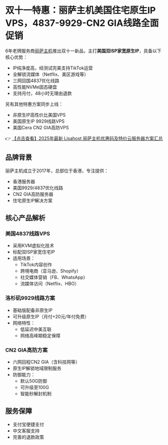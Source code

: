 # 双十一特惠：丽萨主机美国住宅原生IP VPS，4837-9929-CN2 GIA线路全面促销

6年老牌服务商[丽萨主机](https://bit.ly/lisazhuji)推出双十一新品，主打**美国双ISP家宽原生IP**，具备以下核心优势：
- IP纯净度高，经测试完美支持TikTok运营
- 全解锁流媒体（Netflix、美区游戏等）
- 三网回国4837优化线路
- 高性能NVMe固态硬盘
- 支持月付，48小时无理由退款

另有其他特惠方案同步上线：
- 非原生IP高性价比美国VPS
- 美国原生IP 9929线路VPS
- 美国Cera CN2 GIA高防VPS

👉 [【点击查看】2025年最新 Lisahost 丽萨主机优惠码及特价云服务器方案汇总](https://bit.ly/lisazhuji)

## 品牌背景
丽萨主机成立于2017年，总部位于香港，专注提供：
- 香港服务器
- 美国9929/4837优化线路
- CN2 GIA高防服务器
- 住宅原生IP解决方案

## 核心产品解析

### 美国4837线路VPS
- 采用KVM虚拟化技术
- 标配双ISP家宽住宅IP
- 适用场景：
  - TikTok内容创作
  - 跨境电商（亚马逊、Shopify）
  - 社交媒体营销（FB、WhatsApp）
  - 流媒体访问（Netflix、HBO）

### 洛杉矶9929线路方案
- 基础版配备非原生IP
- 可升级原生IP（月付+20元/年付免费）
- 网络特性：
  - 低延迟中美互联
  - 网络高峰期稳定保障

### CN2 GIA高防方案
- 六网回程CN2 GIA（含科技网等）
- 原生IP解锁地域限制服务
- 防御能力：
  - 默认50G防御
  - 可升级至100G
  - 智能秒解封机制

## 服务保障
- 支付宝便捷支付
- 中文客服支持
- 完善的退款政策